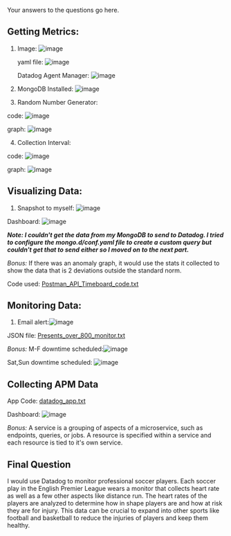 Your answers to the questions go here.

## Getting Metrics:
1. Image: ![image](https://user-images.githubusercontent.com/96433227/146793385-14a81adb-dd83-4e8a-b7a7-a50969077dd5.png)

   yaml file: ![image](https://user-images.githubusercontent.com/96433227/146793490-fb43bdba-c3b0-4453-ac3f-c6aea3445b34.png)
   
   Datadog Agent Manager: ![image](https://user-images.githubusercontent.com/96433227/146793571-7df54eac-2694-4aa0-9975-d67819c354d9.png)
   
2. MongoDB Installed: ![image](https://user-images.githubusercontent.com/96433227/146794365-5a45d99d-86c3-40c0-9239-4faf04831771.png)

3. Random Number Generator:

code: ![image](https://user-images.githubusercontent.com/96433227/146829641-2408964f-0f0c-4c7c-9372-729c2bf50086.png)

graph: ![image](https://user-images.githubusercontent.com/96433227/146827897-3d3ef2a3-5133-4b94-ac8e-c0a0f038ce40.png)

4. Collection Interval:

code: ![image](https://user-images.githubusercontent.com/96433227/146829674-6fe9fc70-8cd2-44da-83bb-b67cb363f2aa.png)

graph: ![image](https://user-images.githubusercontent.com/96433227/146829130-c4684b45-f4fb-455c-89db-1f874195589d.png)

## Visualizing Data:
1. Snapshot to myself: ![image](https://user-images.githubusercontent.com/96433227/147123303-44c50a09-2b0d-43d5-936f-76693ca0cef3.png)

Dashboard: ![image](https://user-images.githubusercontent.com/96433227/147418879-5e79026c-8b8e-4af0-ae45-62ab78adf7a9.png)

***Note: I couldn't get the data from my MongoDB to send to Datadog. I tried to configure the mongo.d/conf.yaml file to create a custom query but couldn't get that to send either so I moved on to the next part.***

_Bonus:_ If there was an anomaly graph, it would use the stats it collected to show the data that is 2 deviations outside the standard norm. 

Code used: [Postman_API_Timeboard_code.txt](https://github.com/bridget-harrod/hiring-engineers/files/7763969/Postman_API_Timeboard_code.txt)

## Monitoring Data:
1. Email alert:![image](https://user-images.githubusercontent.com/96433227/147295622-e3acebdb-2a53-41cc-926c-52b56226063a.png)

JSON file: [Presents_over_800_monitor.txt](https://github.com/bridget-harrod/hiring-engineers/files/7771582/Presents_over_800_monitor.txt)

_Bonus:_ M-F downtime scheduled:![image](https://user-images.githubusercontent.com/96433227/147295254-edee775a-eb97-4621-b608-cfd700ec7cf1.png)

Sat,Sun downtime scheduled: ![image](https://user-images.githubusercontent.com/96433227/147295473-9a81a691-840a-4fa7-9f41-eaee49b698c8.png)

## Collecting APM Data
App Code: [datadog_app.txt](https://github.com/bridget-harrod/hiring-engineers/files/7777507/datadog_app.txt)

Dashboard: ![image](https://user-images.githubusercontent.com/96433227/147418945-9af5e0ae-c320-4c71-a7aa-f4e2c44ed124.png)

_Bonus:_ A service is a grouping of aspects of a microservice, such as endpoints, queries, or jobs. A resource is specified within a service and each resource is tied to it's own service.

## Final Question
I would use Datadog to monitor professional soccer players. Each soccer play in the English Premier League wears a monitor that collects heart rate as well as a few other aspects like distance run. The heart rates of the players are analyzed to determine how in shape players are and how at risk they are for injury. This data can be crucial to expand into other sports like football and basketball to reduce the injuries of players and keep them healthy. 

